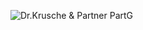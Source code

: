 ![Dr.Krusche & Partner PartG](https://raw.github.com/skrusche63/spark-recom/master/images/dr_kruscheundpartner_640.png)